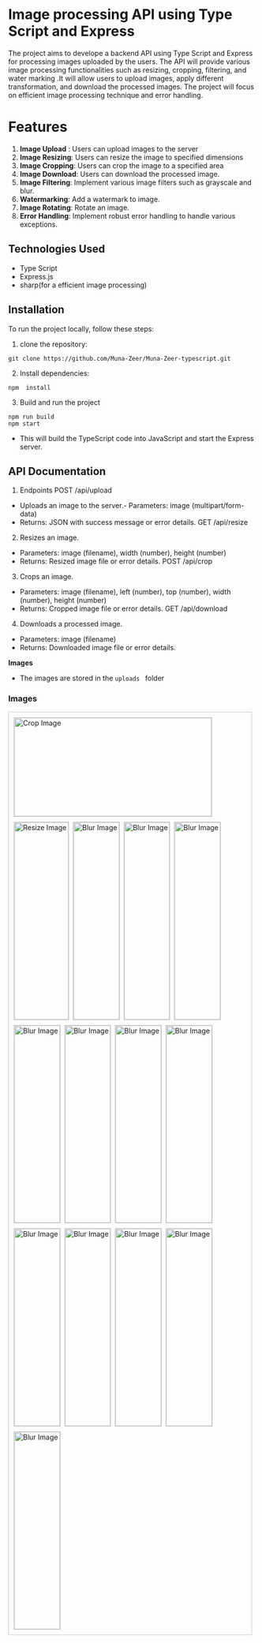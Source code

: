 # Image processing API using Type Script and Express

The project aims to develope a backend API using Type Script and Express for processing images uploaded by the users.
The API will provide various image processing functionalities such as resizing, cropping, filtering, and water marking .It will allow users to upload images, apply different transformation, and download the processed images. The project will focus on efficient image processing  technique and error handling.

# Features
1. **Image Upload** : Users can upload images to the server
2. **Image Resizing**: Users can resize the image to specified dimensions
3. **Image Cropping**: Users can crop the image to a specified area
4. **Image Download**: Users can download the processed image.
5. **Image Filtering**: Implement various image filters such as grayscale and blur.
6. **Watermarking**: Add a watermark to image.
7. **Image Rotating**: Rotate an image.
8. **Error Handling**: Implement robust error handling to handle various exceptions.

## Technologies Used
- Type Script
- Express.js
- sharp(for a efficient image processing)

## Installation
To run the project locally, follow these steps:

1. clone the repository:
```
git clone https://github.com/Muna-Zeer/Muna-Zeer-typescript.git
```
2. Install dependencies:
```
npm  install 
```

3. Build and run the project
```
npm run build
npm start
```
* This will build the TypeScript code into JavaScript and start the Express server.

## API Documentation

1.  Endpoints
POST /api/upload

- Uploads an image to the server.- Parameters: image (multipart/form-data)
- Returns: JSON with success message or error details.
GET /api/resize

2. Resizes an image.
- Parameters: image (filename), width (number), height (number)
- Returns: Resized image file or error details.
POST /api/crop

3. Crops an image.
- Parameters: image (filename), left (number), top (number), width (number), height (number)
- Returns: Cropped image file or error details.
GET /api/download

4. Downloads a processed image.
- Parameters: image (filename)
- Returns: Downloaded image file or error details.


**Images**
- The images are stored in the `uploads ` folder

### Images

<div style="border: 1px solid #ccc; padding: 10px; margin-right:10px;display: flex; flex-wrap: wrap; gap: 10px;">
    <div style="width: 400px;">
        <img src="dist/uploads/crop-resize-image-1710586229469.jpeg" alt="Crop Image" style="width: 100%; height: 200px; border: 1px solid #ccc;">
    </div>
    <div style="margin=4px;">
        <img src="dist/uploads/filter-filter-image-1710438377533.jpeg" alt="Resize Image" style="width: 100%; height: 400px; border: 1px solid #ccc;">
    </div>
    <div style="margin=4px;">
        <img src="dist/uploads/filter-image-1710560298850.jpeg" alt="Blur Image" style="width: 100%; height: 400px; border: 1px solid #ccc;">
    </div>
    <div style="margin=4px;">
        <img src="dist/uploads/filter-filter-resize-image-1710339829199.jpeg" alt="Blur Image" style="width: 100%; height: 400px; border: 1px solid #ccc;">
    </div>
    <div style="margin=4px;">
        <img src="dist/uploads/filter-resize-image-1710561386621.jpeg" alt="Blur Image" style="width: 100%; height: 400px; border: 1px solid #ccc;">
    </div>
    <div style="margin=4px;">
        <img src="dist/uploads/filter-resize-image-1710586525387.jpeg" alt="Blur Image" style="width: 100%; height: 400px; border: 1px solid #ccc;">
    </div>
    <div style="margin=4px;">
        <img src="dist/uploads/filter-resize-image-1710587052093.jpeg" alt="Blur Image" style="width: 100%; height: 400px; border: 1px solid #ccc;">
    </div>
    <div style="margin=4px;">
        <img src="dist/uploads/filter-resize-watermark-filter-filter-filter-resize-image-1710339829199.jpeg" alt="Blur Image" style="width: 100%; height: 400px; border: 1px solid #ccc;">
    </div>
    <div style="margin=4px;">
        <img src="dist/uploads/filter-image-1710560298850.jpeg" alt="Blur Image" style="width: 100%; height: 400px; border: 1px solid #ccc;">
    </div>
    <div style="margin=4px;">
        <img src="dist/uploads/image-1710560298850.jpeg" alt="Blur Image" style="width: 100%; height: 400px; border: 1px solid #ccc;">
    </div>
    <div style="margin=4px;">
        <img src="dist/uploads/filter-resize-image-1710588169466.jpeg" alt="Blur Image" style="width: 100%; height: 400px; border: 1px solid #ccc;">
    </div>
    <div style="margin=4px;">
        <img src="dist/uploads/filter-resize-image-1710586229469.jpeg" alt="Blur Image" style="width: 100%; height: 400px; border: 1px solid #ccc;">
    </div>
    <div style="margin=4px;">
        <img src="dist/uploads/image-1710586525387.jpeg" alt="Blur Image" style="width: 100%; height: 400px; border: 1px solid #ccc;">
    </div>
    <div style="margin=4px;">
        <img src="dist/uploads/rotate-resize-filter-filter-image-1710438377533.jpeg" alt="Blur Image" style="width: 100%; height: 400px; border: 1px solid #ccc;">
    </div>
  
</div>

